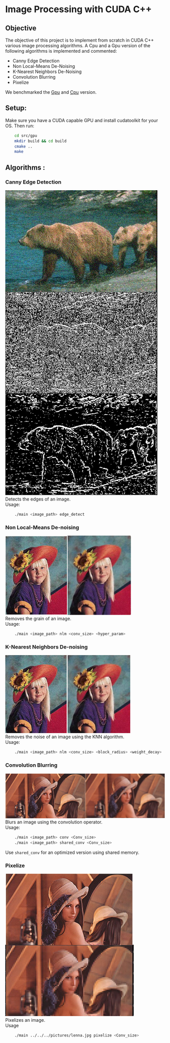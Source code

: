 # Image Processing with CUDA C++

## Objective
The objective of this project is to implement from scratch in CUDA C++ various image processing algorithms.
A Cpu and a Gpu version of the following algorithms is implemented and commented:
- Canny Edge Detection
- Non Local-Means De-Noising
- K-Nearest Neighbors De-Noising
- Convolution Blurring
- Pixelize

We benchmarked the [Gpu](https://github.com/ConsciousML/canny-edge-cuda/blob/master/src/gpu/bench/benchs.ipynb) and [Cpu](https://github.com/ConsciousML/canny-edge-cuda/blob/master/src/cpu/bench/benchs.ipynb) version.

## Setup:
Make sure you have a CUDA capable GPU and install cudatoolkit for your OS.
Then run:
```bash
    cd src/gpu
    mkdir build && cd build
    cmake ..
    make
```

## Algorithms :
### Canny Edge Detection
![nlm](images/edge_detect.jpg)
<br>
Detects the edges of an image.
<br>
Usage:
```bash
    ./main <image_path> edge_detect
```

### Non Local-Means De-noising
![nlm](images/nlm_results.jpg)
<br>
Removes the grain of an image.
<br>
Usage:
```bash
    ./main <image_path> nlm <conv_size> <hyper_param>
```

### K-Nearest Neighbors De-noising
![nlm](images/knn_results.jpg)
<br>
Removes the noise of an image using the KNN algorithm.
<br>
Usage:
```bash
    ./main <image_path> nlm <conv_size> <block_radius> <weight_decay>
```

### Convolution Blurring
![conv_res](images/conv_res.jpg)
<br>
Blurs an image using the convolution operator.
<br>
Usage:
```bash
    ./main <image_path> conv <Conv_size>
    ./main <image_path> shared_conv <Conv_size>
```
Use `shared_conv` for an optimized version using shared memory.

### Pixelize
![conv_res](images/pixelize.jpg)
<br>
Pixelizes an image.
<br>
Usage
```bash
    ./main ../../../pictures/lenna.jpg pixelize <Conv_size>
```